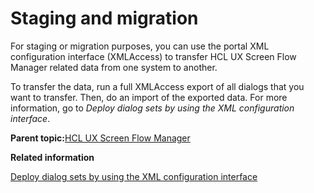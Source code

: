 # Staging and migration

For staging or migration purposes, you can use the portal XML configuration interface \(XMLAccess\) to transfer HCL UX Screen Flow Manager related data from one system to another.

To transfer the data, run a full XMLAccess export of all dialogs that you want to transfer. Then, do an import of the exported data. For more information, go to *Deploy dialog sets by using the XML configuration interface*.

**Parent topic:**[HCL UX Screen Flow Manager](../screenflow/screenflow_intro.md)

**Related information**  


[Deploy dialog sets by using the XML configuration interface](../screenflow/dply_dlgsts_xmlcfgint.md)


